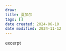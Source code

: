 ```yaml
---
draw:
title: 夏加尔
tags: []
date created: 2024-06-10
date modified: 2024-11-12
---
```


excerpt

<!-- more -->
